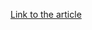 [Link to the article](https://www.fireeye.com/blog/threat-research/2014/03/spear-phishing-the-news-cycle-apt-actors-leverage-interest-in-the-disappearance-of-malaysian-flight-mh-370.html)
